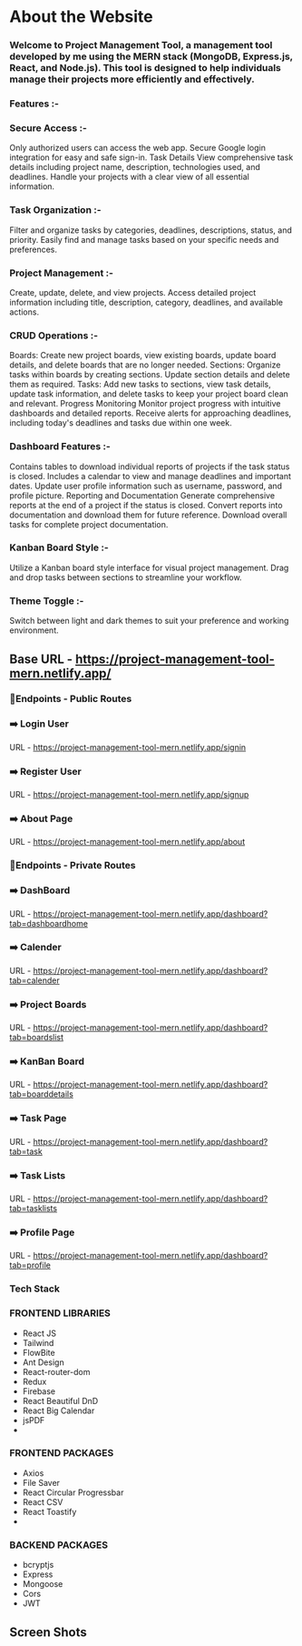 # About the Website

### Welcome to Project Management Tool, a management tool developed by me using the MERN stack (MongoDB, Express.js, React, and Node.js). This tool is designed to help individuals manage their projects more efficiently and effectively.

### Features :-

### Secure Access :-
Only authorized users can access the web app.
Secure Google login integration for easy and safe sign-in.
Task Details
View comprehensive task details including project name, description, technologies used, and deadlines. Handle your projects with a clear view of all essential information.

### Task Organization :-
Filter and organize tasks by categories, deadlines, descriptions, status, and priority. Easily find and manage tasks based on your specific needs and preferences.

### Project Management :-
Create, update, delete, and view projects. Access detailed project information including title, description, category, deadlines, and available actions.

### CRUD Operations :-
Boards: Create new project boards, view existing boards, update board details, and delete boards that are no longer needed.
Sections: Organize tasks within boards by creating sections. Update section details and delete them as required.
Tasks: Add new tasks to sections, view task details, update task information, and delete tasks to keep your project board clean and relevant.
Progress Monitoring
Monitor project progress with intuitive dashboards and detailed reports. Receive alerts for approaching deadlines, including today's deadlines and tasks due within one week.

### Dashboard Features :-
Contains tables to download individual reports of projects if the task status is closed.
Includes a calendar to view and manage deadlines and important dates.
Update user profile information such as username, password, and profile picture.
Reporting and Documentation
Generate comprehensive reports at the end of a project if the status is closed. Convert reports into documentation and download them for future reference. Download overall tasks for complete project documentation.

### Kanban Board Style :-
Utilize a Kanban board style interface for visual project management. Drag and drop tasks between sections to streamline your workflow.

### Theme Toggle :-
Switch between light and dark themes to suit your preference and working environment.

## Base URL - https://project-management-tool-mern.netlify.app/

### 🔖Endpoints - Public Routes

### ➡️ Login User
URL - https://project-management-tool-mern.netlify.app/signin

### ➡️ Register User
URL - https://project-management-tool-mern.netlify.app/signup

### ➡️ About Page
URL - https://project-management-tool-mern.netlify.app/about

### 🔖Endpoints - Private Routes

### ➡️ DashBoard
URL - https://project-management-tool-mern.netlify.app/dashboard?tab=dashboardhome

### ➡️ Calender
URL - https://project-management-tool-mern.netlify.app/dashboard?tab=calender

### ➡️ Project Boards
URL - https://project-management-tool-mern.netlify.app/dashboard?tab=boardslist

### ➡️ KanBan Board
URL - https://project-management-tool-mern.netlify.app/dashboard?tab=boarddetails

### ➡️ Task Page
URL - https://project-management-tool-mern.netlify.app/dashboard?tab=task

### ➡️ Task Lists
URL - https://project-management-tool-mern.netlify.app/dashboard?tab=tasklists

### ➡️ Profile Page
URL - https://project-management-tool-mern.netlify.app/dashboard?tab=profile

### Tech Stack

### FRONTEND LIBRARIES
  - React JS
  - Tailwind
  - FlowBite 
  - Ant Design
  - React-router-dom
  - Redux
  - Firebase
  - React Beautiful DnD
  - React Big Calendar
  - jsPDF
  - 
###  FRONTEND PACKAGES
  - Axios
  - File Saver
  - React Circular Progressbar
  - React CSV
  - React Toastify
  - 
###  BACKEND PACKAGES
  - bcryptjs
  - Express
  - Mongoose
  - Cors
  - JWT
    
## Screen Shots



